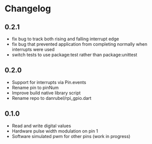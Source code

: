# Changelog

## 0.2.1

 * fix bug to track both rising and falling interrupt edge
 * fix bug that prevented application from completing normally when interrupts were used
 * switch tests to use package:test rather than package:unittest

## 0.2.0

 * Support for interrupts via Pin.events
 * Rename pin to pinNum
 * Improve build native library script
 * Rename repo to danrubel/rpi_gpio.dart

## 0.1.0

 * Read and write digital values
 * Hardware pulse width modulation on pin 1
 * Software simulated pwm for other pins (work in progress)

